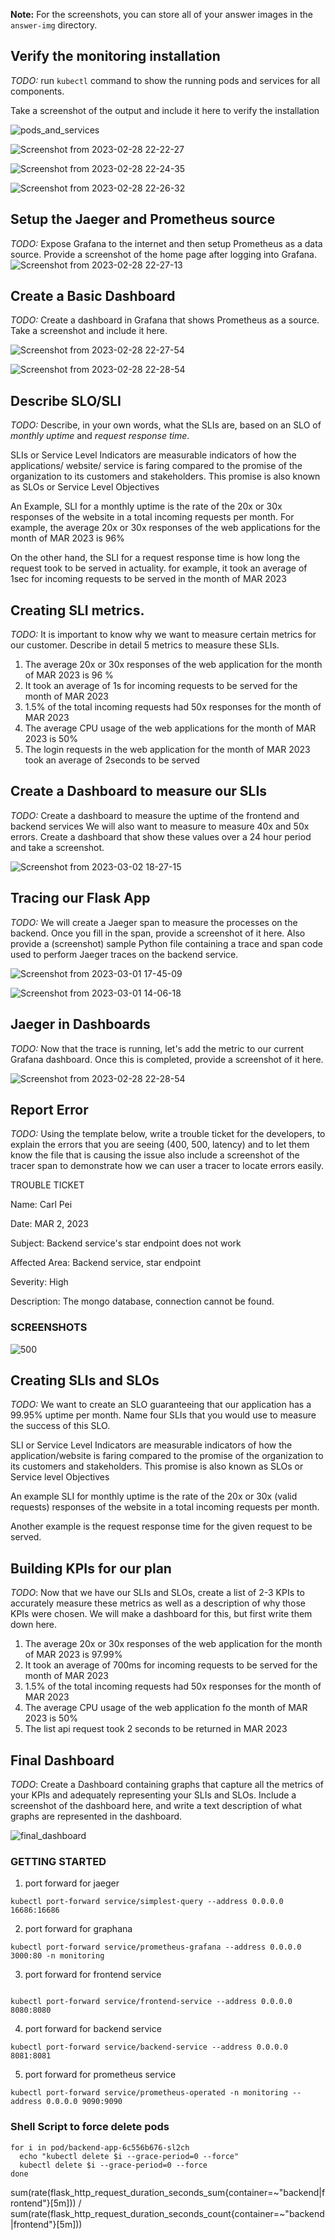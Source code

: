 **Note:** For the screenshots, you can store all of your answer images in the `answer-img` directory.

## Verify the monitoring installation
*TODO:* run `kubectl` command to show the running pods and services for all components. 

Take a screenshot of the output and include it here to verify the installation

![pods_and_services](https://user-images.githubusercontent.com/19944703/222135481-f4a3e3ed-0e7c-497f-842d-c614dea53def.png)

![Screenshot from 2023-02-28 22-22-27](https://user-images.githubusercontent.com/19944703/222135499-5780cf52-8c28-4fe1-8efd-5222db2d9030.png)

![Screenshot from 2023-02-28 22-24-35](https://user-images.githubusercontent.com/19944703/222135788-2adec79f-ec66-476a-bc9f-15fd3038bb6d.png)

![Screenshot from 2023-02-28 22-26-32](https://user-images.githubusercontent.com/19944703/222135795-1caa9ae2-ad65-4fcb-ae4d-9ad9ef934018.png)

## Setup the Jaeger and Prometheus source
*TODO:* Expose Grafana to the internet and then setup Prometheus as a data source. Provide a screenshot of the home page after logging into Grafana.
![Screenshot from 2023-02-28 22-27-13](https://user-images.githubusercontent.com/19944703/222136029-97cbb6f4-e266-48b7-bf96-171aaeaf9c32.png)


## Create a Basic Dashboard
*TODO:* Create a dashboard in Grafana that shows Prometheus as a source. Take a screenshot and include it here.

![Screenshot from 2023-02-28 22-27-54](https://user-images.githubusercontent.com/19944703/222136120-571117f7-d577-4f78-8423-201d4fc70bd0.png)

![Screenshot from 2023-02-28 22-28-54](https://user-images.githubusercontent.com/19944703/222136142-4a63aa15-27f9-49a4-9493-1ac415ed6aad.png)

## Describe SLO/SLI
*TODO:* Describe, in your own words, what the SLIs are, based on an SLO of *monthly uptime* and *request response time*.

SLIs or Service Level Indicators are measurable indicators of how the applications/ website/ service is faring compared
to the promise of the organization to its customers and stakeholders. This promise is also known as SLOs or Service 
Level Objectives

An Example, SLI for a monthly uptime is the rate of the 20x or 30x responses of the website in a total incoming
requests per month. For example, the average 20x or 30x responses of the web applications for the month of MAR 2023
is 96%

On the other hand, the SLI for a request response time is how long the request took to be served in actuality. for
example, it took an average of 1sec for incoming requests to be served in the month of MAR 2023

## Creating SLI metrics.
*TODO:* It is important to know why we want to measure certain metrics for our customer. 
Describe in detail 5 metrics to measure these SLIs. 

1. The average 20x or 30x responses of the web application for the month of MAR 2023 is 96 %
2. It took an average of 1s  for incoming requests to be served for the month of MAR 2023
3. 1.5% of the total incoming requests had 50x responses for the month of MAR 2023
4. The average CPU usage of the web applications for the month of MAR 2023 is 50%
5. The login requests in the web application for the month of MAR 2023 took an average of 2seconds to be served

## Create a Dashboard to measure our SLIs
*TODO:* Create a dashboard to measure the uptime of the frontend and backend services We will also want 
to measure to measure 40x and 50x errors. Create a dashboard that show these values over a 24 hour 
period and take a screenshot.

![Screenshot from 2023-03-02 18-27-15](https://user-images.githubusercontent.com/19944703/222435217-03005b04-0a6c-42c5-a5db-dcd06ff94875.png)


## Tracing our Flask App
*TODO:*  We will create a Jaeger span to measure the processes on the backend. Once you fill in the span, provide a 
screenshot of it here. Also provide a (screenshot) sample Python file containing a trace and span code used to 
perform Jaeger traces on the backend service.

![Screenshot from 2023-03-01 17-45-09](https://user-images.githubusercontent.com/19944703/222136615-0073f571-04e2-4378-ae19-ee93b80f1879.png)

![Screenshot from 2023-03-01 14-06-18](https://user-images.githubusercontent.com/19944703/222136654-5d6b4ea7-b2a4-44d6-95d5-5b80f0d9709e.png)


## Jaeger in Dashboards
*TODO:* Now that the trace is running, let's add the metric to our current Grafana dashboard. Once this is completed, 
provide a screenshot of it here.

![Screenshot from 2023-02-28 22-28-54](https://user-images.githubusercontent.com/19944703/222136142-4a63aa15-27f9-49a4-9493-1ac415ed6aad.png)

## Report Error
*TODO:* Using the template below, write a trouble ticket for the developers, to explain the errors that you are 
seeing (400, 500, latency) and to let them know the file that is causing the issue also include a screenshot of 
the tracer span to demonstrate how we can user a tracer to locate errors easily.


TROUBLE TICKET

Name: Carl Pei

Date: MAR 2, 2023

Subject: Backend service's star endpoint does not work

Affected Area: Backend service, star endpoint

Severity: High

Description: The mongo database, connection cannot be found.

### SCREENSHOTS

![500](https://user-images.githubusercontent.com/19944703/223994026-cea2c05b-9599-4a26-98b5-8c1c1e0e8448.png)

## Creating SLIs and SLOs
*TODO:* We want to create an SLO guaranteeing that our application has a 99.95% uptime per month. Name four SLIs 
that you would use to measure the success of this SLO.

SLI or Service Level Indicators are measurable indicators of how the application/website is faring 
compared to the promise of the organization to its customers and stakeholders. This promise is also known as 
SLOs or Service level Objectives

An example SLI for monthly uptime is the rate of the 20x or 30x (valid requests) responses of the website in a total 
incoming requests per month.

Another example is the request response time for the given request to be served. 

## Building KPIs for our plan
*TODO*: Now that we have our SLIs and SLOs, create a list of 2-3 KPIs to accurately measure these metrics as well 
as a description of why those KPIs were chosen. We will make a dashboard for this, but first write them down here.

1. The average 20x or 30x responses of the web application for the month of MAR 2023 is 97.99%
2. It took an average of 700ms for incoming requests to be served for the month of MAR 2023
3. 1.5% of the total incoming requests had 50x responses for the month of MAR 2023
4. The average CPU usage of the web application fo the month of MAR 2023 is 50%
5. The list api request took 2 seconds to be returned in MAR 2023

## Final Dashboard
*TODO*: Create a Dashboard containing graphs that capture all the metrics of your KPIs and adequately representing
your SLIs and SLOs. Include a screenshot of the dashboard here, and write a text description of what graphs are 
represented in the dashboard.  

![final_dashboard](https://user-images.githubusercontent.com/19944703/223995333-e4c2571d-f92b-4659-9574-37f4208c2d07.png)

### GETTING STARTED

1. port forward for jaeger
```
kubectl port-forward service/simplest-query --address 0.0.0.0 16686:16686
```

2. port forward for graphana
```
kubectl port-forward service/prometheus-grafana --address 0.0.0.0 3000:80 -n monitoring
```

3. port forward for frontend service
```

kubectl port-forward service/frontend-service --address 0.0.0.0 8080:8080
```

4. port forward for backend service
```
kubectl port-forward service/backend-service --address 0.0.0.0 8081:8081
```
 
5. port forward for prometheus service
```
kubectl port-forward service/prometheus-operated -n monitoring --address 0.0.0.0 9090:9090
```

### Shell Script to force delete pods
```shell
for i in pod/backend-app-6c556b676-sl2ch
  echo "kubectl delete $i --grace-period=0 --force"
  kubectl delete $i --grace-period=0 --force
done
```

sum(rate(flask_http_request_duration_seconds_sum{container=~"backend|frontend"}[5m])) / sum(rate(flask_http_request_duration_seconds_count{container=~"backend|frontend"}[5m])) 